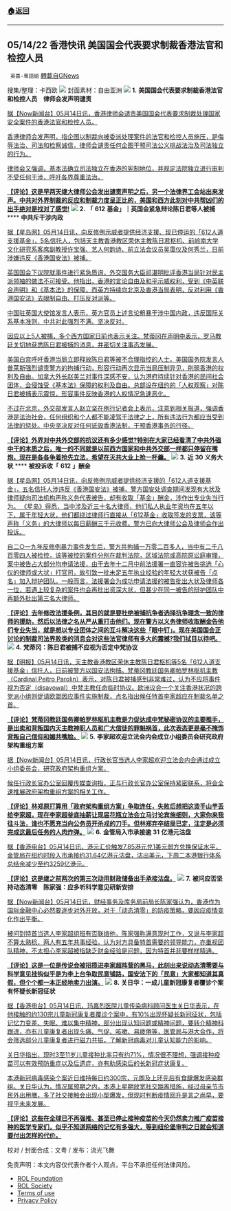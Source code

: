 ###  [:house:返回](README.md)
---


## 05/14/22 香港快讯 美国国会代表要求制裁香港法官和检控人员
` 英喜-粵語組` [轉載自GNews](https://gnews.org/zh-hans/2530040/)

搜集/整理：卡西欧
 ![](https://assets.gnews.org/wp-content/uploads/2022/05/0514fenmian.jpg) 
封面素材：自由亚洲
 ![](https://assets.gnews.org/wp-content/uploads/2022/05/2022-05-14-1.png) 
**1.** **美国国会代表要求制裁香港法官和检控人员　律师会发声明谴责**
 
[据【Now新闻台】05月14日讯，香港律师会谴责美国国会代表要求制裁处理国家安全案件的香港法官和检控人员。](https://news.now.com/home/local/player?newsId=475939)
 
[香港律师会发声明，指企图以制裁向被委派处理案件的法官和检控人员施压，是侮辱法治、司法和检察诚信，律师会谴责任何企图干预司法公义挑战法治及司法独立的行为。](https://news.now.com/home/local/player?newsId=475939)
 
[律师会又强调，基本法确立司法独立在香港的宪制地位，并规定法院独立进行审判不受任何干涉，呼吁各界尊重法治。](https://news.now.com/home/local/player?newsId=475939)
 
**[【评论】这是早两天继大律师公会发出谴责声明之后，另一个法律界工会站出来发声。中共对外界制裁的反应和制裁力度呈正比的，美国和西方此刻对中共帮凶们的出手绝对是找对了感觉!](https://news.now.com/home/local/player?newsId=475939)**
 ![](https://assets.gnews.org/wp-content/uploads/2022/05/2022-05-14-2.png) 
**2.** **「** **612** **基金」｜英国会紧急辩论陈日君等人被捕** **** **中共斥干涉内政**
 
[据【星岛网】05月14日讯，向反修例示威者提供经济支援、现已停运的「612人道支援基金」，5名信托人，包括天主教香港教区荣休主教陈日君枢机、前岭南大学文化研究系客席副教授许宝强、艺人何韵诗、前立法会议员吴霭仪及何秀兰，日前涉嫌违反《香港国安法》被捕。](https://std.stheadline.com/realtime/article/1837236/即時-港聞-612基金-英國會緊急辯論陳日君等人被捕-中方斥干涉內政)
 
[英国国会下议院就事件进行紧急质询，外交国务大臣祁湛明批评香港当局针对民主派领袖的做法不可接受。他指出，香港的言论自由及和平示威权利，受到《中英联合声明》和《基本法》的保障，而英方持续向北京及香港当局表明，反对利用《香港国安法》去限制自由、打压反对派等。](https://std.stheadline.com/realtime/article/1837236/即時-港聞-612基金-英國會緊急辯論陳日君等人被捕-中方斥干涉內政)
 
[中国驻英国大使馆发言人表示，英方官员上述言论粗暴干涉中国内政，违反国际关系基本准则，中共对此强烈不满、坚决反对。](https://std.stheadline.com/realtime/article/1837236/即時-港聞-612基金-英國會緊急辯論陳日君等人被捕-中方斥干涉內政)
 
[因应以上5人被捕，多个西方国家日前也表示关注。梵蒂冈在声明中表示，罗马教廷关切地获悉陈日君被捕的消息，并密切关注事态发展。](https://std.stheadline.com/realtime/article/1837236/即時-港聞-612基金-英國會緊急辯論陳日君等人被捕-中方斥干涉內政)
 
[美国白宫呼吁香港当局立即释放陈日君等被不合理指控的人士。美国国务院发言人普莱斯强烈谴责警方的拘捕行动，形容行动再次显示当局压制异见，削弱香港的权利及自由。加拿大外长赵美兰对事件深感不安，认为港府持续针对香港的民间社会团体，会侵蚀受《基本法》保障的权利及自由。总部设在纽约的「人权观察」对陈日君被捕表示震惊，形容事件反映香港的人权情况急速恶化。](https://std.stheadline.com/realtime/article/1837236/即時-港聞-612基金-英國會緊急辯論陳日君等人被捕-中方斥干涉內政)
 
[不过在北京，外交部发言人赵立坚在例行记者会上表示，注意到相关报道，强调香港是法治社会，任何组织和个人都不能凌驾于法律之上，所有违法行为都应当受到法律的惩处。中央坚决反对任何诋毁香港法制，干预香港事务的行径。](https://std.stheadline.com/realtime/article/1837236/即時-港聞-612基金-英國會緊急辯論陳日君等人被捕-中方斥干涉內政)
 
**[【评论】外界对中共外交部的抗议还有多少感觉?特别在大家已经看清了中共外强中干的本质之后，唯一的不同就是以前西方国家和中共外交部一样都只停留在嘴炮，现在是各各争着抢先立法，希望在灭共大业上抢一杯羹。](https://std.stheadline.com/realtime/article/1837236/即時-港聞-612基金-英國會緊急辯論陳日君等人被捕-中方斥干涉內政)**
 ![](https://assets.gnews.org/wp-content/uploads/2022/05/2022-05-14-3.png) 
**3.** **近** **30** **义务大状** **** **被投诉收「** **612** **」酬金**
 
[据【星岛网】05月14日讯，向反修例示威者提供经济支援的「612人道支援基金」，五名信托人涉违反《香港国安法》被捕，警方国安处调查期间发现有大状及律师疑向司法机构声称义务代表被告，却有收取「基金」酬金，涉作出专业失当行为。 《星岛》得悉，当中涉及近三十名大律师，他们私人执业年资均在五年以下，属于年轻大状，他们都绕过律师行直接从「612基金」收取签发的支票，该等声称「义务」的大律师以每日薪酬三千元收费。警方已向大律师公会及律师会作出投诉。](https://std.stheadline.com/realtime/article/1837217/即時-港聞-新聞追擊-近30義務大狀-被投訴收-612-酬金)
 
[自二○一九年反修例暴力事件发生后，警方共拘捕一万零二百多人，当中有二千八百零四人被检控，该等被控的案件分别在裁判法院，区域法院或高院原讼庭审理，案中被告占大部分均申请法援，由于去年十二月中前法援署一直容许被告挑选「心仪的律师或大状」打官司，故引致一批未足五年执业经验的年轻大状获被告「点名」加入辩护团队。一般而言，法援署会为成功申请法援的被告批出大状及律师各一位，若遇上较复杂的案件也会再批出资深大状，但甚少在同一被告的辩护团队中再额外批出第三名大律师。](https://std.stheadline.com/realtime/article/1837217/即時-港聞-新聞追擊-近30義務大狀-被投訴收-612-酬金)
 
**[【评论】去年修改法援条例，其目的就是要杜绝被捕抗争者选择抗争理念一致的律师的援助，然后以法律之名从严从重打击他们。现在警方以义务律师收取酬金告他们专业失当，就是想以专业团体之间的互斗解决这些「眼中钉」。现在美国国会正讨论的制裁司法界败类的消息会对这些法官律师有多大的震撼?我们拭目以待吧。](https://std.stheadline.com/realtime/article/1837217/即時-港聞-新聞追擊-近30義務大狀-被投訴收-612-酬金)**
 ![](https://assets.gnews.org/wp-content/uploads/2022/05/2022-05-14-4.png) 
**4.** **梵蒂冈：陈日君被捕不应视为否定中梵协议**
 
[据【明报】05月14日讯，天主教香港教区荣休主教陈日君枢机等5名「612人道支援基金」信托人，日前被警方以国安法拘捕。梵蒂冈教廷国务卿帕罗林枢机主教（Cardinal Peitro Parolin）表示，对陈日君被捕感到非常难过，认为不应将事件视为否定（disavowal）中梵主教任命临时协议。欧洲议会一个关注香港状况的跨党派小组则促请欧盟因应事件实施制裁，点名指出候任特首李家超应在制裁名单之首。](https://news.mingpao.com/pns/港聞/article/20220514/s00002/1652465637377/梵蒂岡-陳日君被捕不應視為否定中梵協議)
 
**[【评论】梵蒂冈教廷国务卿帕罗林枢机主教是力促达成中梵秘密协议的主要推手，是出卖和背叛国内天主教神职人员和广大信徒的罪魁祸首，此次表态更是毫不掩饰背叛自己信仰和媚共嘴脸。](https://news.mingpao.com/pns/港聞/article/20220514/s00002/1652465637377/梵蒂岡-陳日君被捕不應視為否定中梵協議)**
 ![](https://assets.gnews.org/wp-content/uploads/2022/05/2022-05-14-5.png) 
**5.** **李家超欢迎立法会内会成立小组委员会研究政府架构重组方案**
 
[据【Now新闻台】05月14日讯，行政长官当选人李家超欢迎立法会内会通过成立小组委员会，研究政府架构重组方案。](https://news.now.com/home/local/player?newsId=475938)
 
[候任行政长官办公室回覆传媒查询指，正与行政长官办公室保持紧密联系，将会全速推展政府架构重组方案的相关工作。](https://news.now.com/home/local/player?newsId=475938)
 
**[【评论】林郑原打算用「政府架构重组方案」争取连任，失败后想把这烫手山芋丢给李家超，现在李家超釜底抽薪让现届花瓶立法会立马讨论宾施细则，大家你来我往斗法，谁也不愿充当向公务员开杀戎的刀手。但林郑弃卒结局已定，注定是必须完成这最后任务的人肉炸弹。](https://news.now.com/home/local/player?newsId=475938)**
 ![](https://assets.gnews.org/wp-content/uploads/2022/05/2022-05-14-6.png) 
**6.** **金管局入市承接逾** **31** **亿港元沽盘**
 
[据【香港电台】05月14日讯，港元汇价触发7.85港元兑1美元弱方兑换保证水平，金管局在纽约时段入市承接约31.64亿港元沽盘，沽出美元，下周二本港银行体系总结余减少至约3259亿港元。](https://news.rthk.hk/rthk/ch/component/k2/1648488-20220514.htm)
 
**[【评论】这是继之前两次的第三次动用财政储备出手承接沽盘。](https://news.rthk.hk/rthk/ch/component/k2/1648488-20220514.htm)**
 ![](https://assets.gnews.org/wp-content/uploads/2022/05/2022-05-14-7.png) 
**7.** **被问应否坚持动态清零　陈家强：应多听科学意见研新安排**
 
[据【Now新闻台】05月14日讯，财经事务及库务局前局长陈家强认为，香港作为国际金融中心必然要逐步对外开放，对于「动态清零」的防疫策略，要因应疫情变化作出平衡。](https://news.now.com/home/local/player?newsId=475985)
 
[被问到特首当选人李家超组班有否联络他，陈家强称满意现时工作，又说与李家超不算太熟稔，两人有五年共事经验，认为对方具备特首需要的领导能力，亦重视团队精神，不太担心李家超被指缺乏财金经验是问题，因为特首并非要样样精通。](https://news.now.com/home/local/player?newsId=475985)
 
**[【评论】这是一位是传说会被招揽进李家超阵营的黑马，此刻出来说动态清零要与科学意见挂钩似乎是为李上台争取民意铺路，国安法下的「民意」大家都知道其真假，但个个都一本正经地卖力出演。](https://news.now.com/home/local/player?newsId=475985)**
 ![](https://assets.gnews.org/wp-content/uploads/2022/05/2022-05-14-8.png) 
**8.** **关日华：一成儿童新冠康复者覆诊个案有怀疑长新冠征状**
 
[据【香港电台】05月14日讯，玛嘉烈医院儿童传染病科顾问医生关日华表示，在他接触的约130宗儿童新冠康复者覆诊个案中，有10%出现怀疑长新冠征状，包括记忆力变差、失眠、难以集中精神，部分出现认知问题或精神问题，要转介精神科跟进，亦有儿童康复者出现头痛、气促、咳嗽、易疲倦等，医管局与港大合作，将会筛选部分儿童康复者进行磁力共振，了解新冠病毒对儿童认知能力的影响。](https://news.rthk.hk/rthk/ch/component/k2/1648504-20220514.htm)
 
[关日华指出，现时3至11岁儿童接种比率只有约71%，情况很不理想，强调接种疫苗可以有效预防重症以及后遗症，亦有助感染后的长新冠症状康复。](https://news.rthk.hk/rthk/ch/component/k2/1648504-20220514.htm)
 
[本港新冠病毒感染个案近日维持每日约300宗，元朗及上环先后有食肆爆发感染群组。关日华认为，情况属预期之内，本港上星期放宽社交距离措施，经过母亲节市民外出用膳，多了社交接触会出现小型爆发，但现时判断疫情回升是言之尚早，要视乎未来发展。](https://news.rthk.hk/rthk/ch/component/k2/1648504-20220514.htm)
 
**[【评论】这些在全球已不再强推、甚至已停止接种疫苗的今天仍然卖力推广疫苗接种的医学专家们，似乎不知道网络的记忆有多强大，等到纽伦堡审判之日就会知道要付出怎样的代价。](https://news.rthk.hk/rthk/ch/component/k2/1648504-20220514.htm)**
 
校对 / 封面合成：文粤 / 发布：流光飞舞

免责声明：本文内容仅代表作者个人观点，平台不承担任何法律风险。
  
- [ROL Foundation](https://rolfoundation.org/)
- [ROL Society](https://rolsociety.org/)
- [Terms of use](https://gnews.org/terms-of-use-3/)
- [Privacy Policy](https://gnews.org/privacy-policy/)
